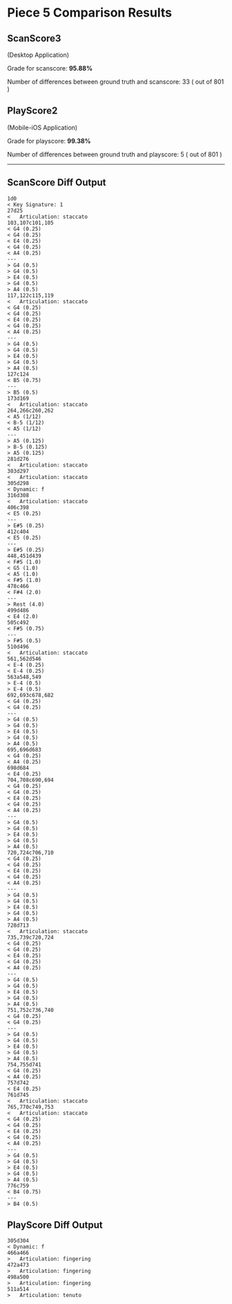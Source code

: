# Piece 5 Comparison Results
## ScanScore3
(Desktop Application)

Grade for scanscore: **95.88%**

Number of differences between ground truth and scanscore:       33
( out of 801
)

## PlayScore2

(Mobile-iOS Application)

Grade for playscore: **99.38%**

Number of differences between ground truth and playscore:        5
( out of 801
)

----------------------------------------
## ScanScore Diff Output

```
1d0
< Key Signature: 1
27d25
< 	Articulation: staccato
103,107c101,105
< G4 (0.25) 
< G4 (0.25) 
< E4 (0.25) 
< G4 (0.25) 
< A4 (0.25) 
---
> G4 (0.5) 
> G4 (0.5) 
> E4 (0.5) 
> G4 (0.5) 
> A4 (0.5) 
117,122c115,119
< 	Articulation: staccato
< G4 (0.25) 
< G4 (0.25) 
< E4 (0.25) 
< G4 (0.25) 
< A4 (0.25) 
---
> G4 (0.5) 
> G4 (0.5) 
> E4 (0.5) 
> G4 (0.5) 
> A4 (0.5) 
127c124
< B5 (0.75) 
---
> B5 (0.5) 
173d169
< 	Articulation: staccato
264,266c260,262
< A5 (1/12) 
< B-5 (1/12) 
< A5 (1/12) 
---
> A5 (0.125) 
> B-5 (0.125) 
> A5 (0.125) 
281d276
< 	Articulation: staccato
303d297
< 	Articulation: staccato
305d298
< Dynamic: f
316d308
< 	Articulation: staccato
406c398
< E5 (0.25) 
---
> E#5 (0.25) 
412c404
< E5 (0.25) 
---
> E#5 (0.25) 
448,451d439
< F#5 (1.0) 
< G5 (1.0) 
< A5 (1.0) 
< F#5 (1.0) 
478c466
< F#4 (2.0) 
---
> Rest (4.0) 
499d486
< E4 (2.0) 
505c492
< F#5 (0.75) 
---
> F#5 (0.5) 
510d496
< 	Articulation: staccato
561,562d546
< E-4 (0.25) 
< E-4 (0.25) 
563a548,549
> E-4 (0.5) 
> E-4 (0.5) 
692,693c678,682
< G4 (0.25) 
< G4 (0.25) 
---
> G4 (0.5) 
> G4 (0.5) 
> E4 (0.5) 
> G4 (0.5) 
> A4 (0.5) 
695,696d683
< G4 (0.25) 
< A4 (0.25) 
698d684
< E4 (0.25) 
704,708c690,694
< G4 (0.25) 
< G4 (0.25) 
< E4 (0.25) 
< G4 (0.25) 
< A4 (0.25) 
---
> G4 (0.5) 
> G4 (0.5) 
> E4 (0.5) 
> G4 (0.5) 
> A4 (0.5) 
720,724c706,710
< G4 (0.25) 
< G4 (0.25) 
< E4 (0.25) 
< G4 (0.25) 
< A4 (0.25) 
---
> G4 (0.5) 
> G4 (0.5) 
> E4 (0.5) 
> G4 (0.5) 
> A4 (0.5) 
728d713
< 	Articulation: staccato
735,739c720,724
< G4 (0.25) 
< G4 (0.25) 
< E4 (0.25) 
< G4 (0.25) 
< A4 (0.25) 
---
> G4 (0.5) 
> G4 (0.5) 
> E4 (0.5) 
> G4 (0.5) 
> A4 (0.5) 
751,752c736,740
< G4 (0.25) 
< G4 (0.25) 
---
> G4 (0.5) 
> G4 (0.5) 
> E4 (0.5) 
> G4 (0.5) 
> A4 (0.5) 
754,755d741
< G4 (0.25) 
< A4 (0.25) 
757d742
< E4 (0.25) 
761d745
< 	Articulation: staccato
765,770c749,753
< 	Articulation: staccato
< G4 (0.25) 
< G4 (0.25) 
< E4 (0.25) 
< G4 (0.25) 
< A4 (0.25) 
---
> G4 (0.5) 
> G4 (0.5) 
> E4 (0.5) 
> G4 (0.5) 
> A4 (0.5) 
776c759
< B4 (0.75) 
---
> B4 (0.5) 
```

## PlayScore Diff Output

```
305d304
< Dynamic: f
466a466
> 	Articulation: fingering
472a473
> 	Articulation: fingering
498a500
> 	Articulation: fingering
511a514
> 	Articulation: tenuto
```

